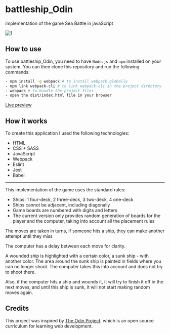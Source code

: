 # battleship_Odin

implementation of the game Sea Battle in javaScript

![1](https://github.com/Kotovar/battleship_Odin/assets/77914431/fc11cb5d-b6a0-4b38-819e-4cbead91f9c2)


## How to use

To use battleship_Odin, you need to have `Node.js` and `npm` installed on your system. You can then clone this repository and run the following commands:

```bash
- npm install -g webpack # to install webpack globally
- npm link webpack-cli # to link webpack-cli in the project directory
- webpack # to bundle the project files
- open the dist/index.html file in your browser
```

[Live preview](https://kotovar.github.io/battleship_Odin/)

## How it works

To create this application I used the following technologies:

- HTML
- CSS + SASS
- JavaScript
- Webpack
- Eslint
- Jest
- Babel

---

This implementation of the game uses the standard rules:

- Ships: 1 four-deck, 2 three-deck, 3 two-deck, 4 one-deck
- Ships cannot be adjacent, including diagonally
- Game boards are numbered with digits and letters
- The current version only provides random generation of boards for the player and the computer, taking into account all the placement rules

The moves are taken in turns, if someone hits a ship, they can make another attempt until they miss

The computer has a delay between each move for clarity.

A wounded ship is highlighted with a certain color, a sunk ship - with another color. The area around the sunk ship is painted in fields where you can no longer shoot. The computer takes this into account and does not try to shoot there.

Also, if the computer hits a ship and wounds it, it will try to finish it off in the next moves, and until this ship is sunk, it will not start making random moves again.

## Credits

This project was inspired by [The Odin Project](https://www.theodinproject.com/lessons/node-path-javascript-battleship), which is an open source curriculum for learning web development.

